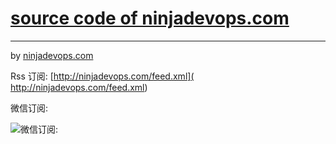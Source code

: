 # [source code of ninjadevops.com](https://ninjadevops.com)

---

by [ninjadevops.com]( https://ninjadevops.com)

Rss 订阅: [http://ninjadevops.com/feed.xml]( http://ninjadevops.com/feed.xml)

微信订阅:

![微信订阅:]( https://raw.githubusercontent.com/devopshub-org/devopshub-org.github.io/master/_resources/qrcode_wechat.jpg)
